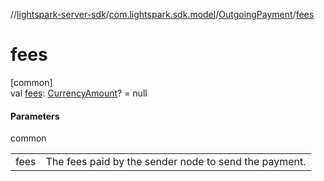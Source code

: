 //[lightspark-server-sdk](../../../index.md)/[com.lightspark.sdk.model](../index.md)/[OutgoingPayment](index.md)/[fees](fees.md)

# fees

[common]\
val [fees](fees.md): [CurrencyAmount](../-currency-amount/index.md)? = null

#### Parameters

common

| | |
|---|---|
| fees | The fees paid by the sender node to send the payment. |
